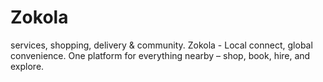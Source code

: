# Zokola
services, shopping, delivery &amp; community. Zokola - Local connect, global convenience. One platform for everything nearby – shop, book, hire, and explore.
